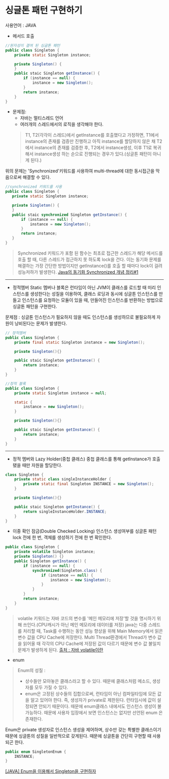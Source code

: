 싱글톤 패턴 구현하기
=====
사용언어 : JAVA

* 메서드 호출
```java
//원자성이 결여 된 싱글톤 패턴
public class Singleton {
    private static Singleton instance;

    private Singleton() {
    }
    public staic Singleton getInstance() {
        if (instance == null) {
            instance = new Singleton();
        }
        return instance;
    }
}
```
* 문제점:
    - 자바는 멀티스레드 언어
    - 여러개의 스레드에서의 로직을 생각해야 한다. 
    > T1, T2(각각이 스레드)에서 getInstance를 호출했다고 가정하면, T1에서 instance의 존재를 검증만 진행하고 아직 instance를 할당하지 않은 채 T2에서 instance의 존재를 검증한 후, T2에서 instance생성, 이후 T1로 복귀해서 instance생성 하는 순으로 진행되는 경우가 있다.(싱글톤 패턴이 아니게 된다.)

위의 문제는 'Synchronized'키워드를 사용하여  multi-thread에 대한 동시접근을 막음으로써 해결할 수 있다. 
 ```java
//synchronized 키워드를 사용
public class Singleton {
    private static Singleton instance;

    private Singleton() {
    }
    public staic synchronized Singleton getInstance() {
        if (instance == null) {
            instance = new Singleton();
        }
        return instance;
    }
}
```
> Synchronized 키워드가 포함 된 함수는 최초로 접근한 스레드가 해당 메서드를 호출 할 때, 다른 스레드가 접근하지 못 하도록 lock을 건다.
> 이는 동기화 문제를 해결하는 가장 간단한 방법이지만 getInstance()를 호출 할 때마다 lock이 걸려 성능저하가 발생한다.
[Java의 동기화 Synchronized 개념 정리#1](https://tourspace.tistory.com/54) 
----


* 정적멤버
Static 멤버나 블록은 런타임이 아닌 JVM이 클래스를 로드할 때 미리 인스턴스를 생성한다는 성질을 이용하여, 클래스 로딩과 동시에 싱글톤 인스턴스를 만들고 인스턴스를 요청하는 모듈이 있을 때, 만들어진 인스턴스를 반환하는 방법으로 싱글톤 패턴을 구현한다.

문제점 : 싱글톤 인스턴스가 필요하지 않을 때도 인스턴스를 생성하므로 불필요하게 자원이 낭비된다는 문제가 발생한다. 

```java
// 정적멤버
public class Singleton {
    private final static Singleton instance = new Singleton();

    private Singleton(){}

    public staic Singleton getInstance() {
        return instance;
    }
}
```
```java
//정적 블록
public class Singleton {
    private static Singleton instance = null;

    static {
        instance = new Singleton();
    }

    private Singleton(){}

    public staic Singleton getInstance() {
        return instance;
    }
}
```
----

* 정적 멤버와 Lazy Holder(중첩 클래스)
중첩 클래스를 통해 getInstance가 호출 됐을 때만 자원을 할당한다.

```java
class Singleton {
    private static class singleInstanceHolder {
        private static final Singleton INSTANCE = new Singleton();
    }

    private Singleton(){}

    public staic Singleton getInstance() {
        return singleInstanceHolder.INSTANCE;
    }
}
```
* 이중 확인 잠금(Double Checked Locking)
인스턴스 생성여부를 싱글톤 패턴 lock 전에 한 번, 객체를 생성하기 전에 한 번 확인한다. 
```java
public class Singleton {
    private volatile Singleton instance;
    private Singleton() {}
    public Singleton getInstance() {
        if (instance == null) {
            synchronized(Singleton.class) {
                if (instance == null) {
                    instance = new Singleton();
                }
            }
        }
        return instance;
    }
}
```
> volatile 키워드는 자바 코드의 변수를 '메인 메모리에 저장'할 것을 명시하기 위해 쓰인다.(CPU캐시가 아닌 메인 메모리에 데이터를 저장) java는 다중 스레드를 처리할 때, Task를 수행하는 동안 성능 향상을 위해 Main Memory에서 읽은 변수 값을 CPU Cache에 저장한다.
> Multi Thread환경에서 Thread가 변수 값을 읽어올 때 각각의 CPU Cache에 저장된 값이 다르기 때문에 변수 값 불일치 문제가 발생하게 된다.
[출처 : 자바 volatile이란](https://nesoy.github.io/articles/2018-06/Java-volatile)

* enum
> Enum의 성질 : 
> * 상수들만 모아놓은 클래스라고 할 수 있다. 때문에 클래스처럼 메소드, 생성자를 모두 가질 수 있다.
> * enum은 고정된 상수들의 집합으로써, 런타임이 아닌 컴파일타임에 모든 값을 알고 있어야 한다. 즉, 생성자가 private로 제한된다. 런타임시에 값이 설정되면 안되기 때문이다.  때문에 enum클래스 내에서도 인스턴스 생성이 불가능하다. 때문에 사용자 입장에서 보면 인스턴스는 없지만 선언된 enum 은 존재한다.

Enum은 private 생성자로 인스턴스 생성을 제어하며, 상수만 갖는 특별한 클래스이기 때문에 싱글톤의 성질을 일반적으로 갖게된다. 때문에 싱글톤을 간단히 구현할 때 사용되곤 한다.

```java 
public enum SingletonEnum {
    INSTANCE;
}
```
[[JAVA] Enum을 이용해서 Singleton을 구현하자](https://m.blog.naver.com/PostView.naver?isHttpsRedirect=true&blogId=kbh3983&logNo=220907314096)
